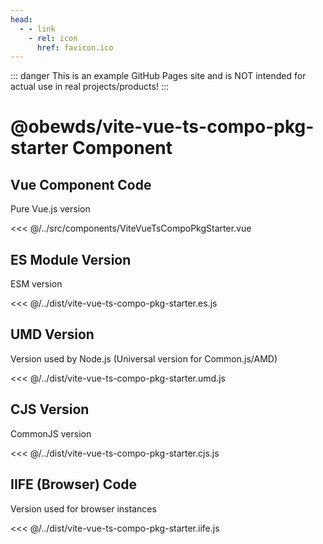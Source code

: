 ```yaml
---
head:
  - - link
    - rel: icon
      href: favicon.ico
---
```



::: danger
This is an example GitHub Pages site and is NOT intended for actual use in real projects/products!
:::




# @obewds/vite-vue-ts-compo-pkg-starter Component




## Vue Component Code

Pure Vue.js version

<<< @/../src/components/ViteVueTsCompoPkgStarter.vue




## ES Module Version

ESM version

<<< @/../dist/vite-vue-ts-compo-pkg-starter.es.js




## UMD Version

Version used by Node.js (Universal version for Common.js/AMD)

<<< @/../dist/vite-vue-ts-compo-pkg-starter.umd.js




## CJS Version

CommonJS version

<<< @/../dist/vite-vue-ts-compo-pkg-starter.cjs.js




## IIFE (Browser) Code

Version used for browser instances

<<< @/../dist/vite-vue-ts-compo-pkg-starter.iife.js

